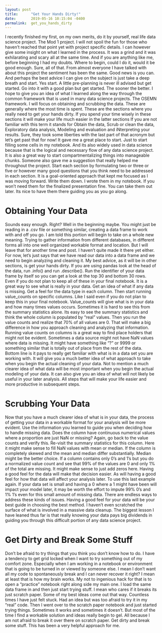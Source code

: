 ```yaml
---
layout: post
title:      "Get Your Hands Dirty!"
date:       2019-05-16 10:15:04 -0400
permalink:  get_you_hands_dirty
---
```




I recently finished my first, on my own merits, do it by yourself, real life data science project. The Mod 1 project.  I will not spoil the fun for those who haven’t reached that point yet with project specific details.  I can however give some insight on what I learned in the process.  It was a grind and it was exhilarating and scary all at the same time. And if you are anything like me, before beginning I had my doubts.  Where to begin, could I do it, would it be good enough.  Sure, all of that.  From almost everyone I have talked with about this project the sentiment has been the same.  Good news is you can. And perhaps the best advice I can give on the subject is just take a deep breath and start.  Yes start.  A little pre-planning is never ill advised but get started.  Go into it with a good plan but get started.  The sooner the better.  I hope to give you an idea of what I learned along the way through the common framework that is used in many data science projects.  The OSEMN framework. I will focus on obtaining and scrubbing the data.  These are generally where the most time is spent.  These are the sections where you really need to get your hands dirty.  If you spend your time wisely in these sections it will make your life much easier in the latter sections  If you are not familiar with this term it stands for Obtain the data, Scrub or clean the data, Exploratory data analysis, Modeling and evaluation and iNterpreting your results. Sure, they took some liberties with the last part of that acronym but let’s get past that for now! It gave me a great place to start.  Just to start filling some cells in my notebook.  And its also widely used in data science because that is the logical and necessary flow of any data science project.  It is also a great way to start compartmentalizing things into manageable chunks. Someone also gave me a suggestion that really helped me throughout the project.  Start each section by formulating two or three or five or however many good questions that you think need to be addressed in each section. It is a goal-oriented approach that kept me focused as I was moving forward.  Write them down.  I wrote them in my notebook.  If you won’t need them for the finalized presentation fine.  You can take them out later.  Its nice to have them there guiding you as you go along.


# Obtaining Your Data

Sounds easy enough. Right?  Well in the beginning maybe.  You might just be reading in a .csv file or something similar, creating a data frame to work with and off you go.  I am told this portion will begin to take on a whole new meaning.  Trying to gather information from different databases, in different forms all into one well organized workable format and location.  But I will leave that for another time and post.  I haven’t quite made it there yet either.  For now, let’s just says that we have read our data into a data frame and we need to begin analyzing and cleaning it.  My best advice, as it will be in other sections, is get your hands dirty. If you are using pandas look at the head of the data, run .info() and run .describe().  Run the identifier of your data frame by itself so you can get a look at the top 30 and bottom 30 rows.  Even if you do not plan to keep all of these in your final notebook.  It is a great way to see what is really in your data.  Get an idea of what if any data is missing.  Get a feel for the data type in each column.  Then start running value_counts on specific columns. Like I said even if you do not plan to keep this in your final notebook.  Value_counts will give what is in your data and how many times values occurs.  Sometimes it is hard to see this from the summary statistics alone. Its easy to see the summary statistics and think the whole column is populated by “real” values.  Then you run the value counts and realize that 70% of all values are 0.  That will make a big difference in how you approach cleaning and analyzing that information. Running value counts on columns is a great way to find place holders that might not be evident.  Sometimes a data source might not have NaN values where data is missing.  It might have something like “?” or 9999 or something similar that is totally out of place from the rest of the data.  Bottom line is it pays to really get familiar with what is in a data set you are working with.  It will give you a much better idea of what approach to take when you begin the actual cleaning of your data.  Not to mention a much clearer idea of what data will be most important when you begin the actual modeling of your data.  It can also give you an idea of what will not likely be useful in your later analysis.  All steps that will make your life easier and more productive in subsequent steps.


# Scrubbing Your Data

Now that you have a much clearer idea of what is in your data, the process of getting your data in a workable format for your analysis will be more evident.  Use the information you learned to guide you when deciding how to handle missing data.  Does the column have continuous numerical values where a proportion are just NaN or missing?  Again, go back to the value counts and verify this.  Re-visit the summary statistics for this column.  Here it might make sense to fill NaN values with mean or median.  If the column is completely skewed and the mean and median differ substantially.  Median might be the better choice.  If a column contains only 0’s and 1’s but you do a normalized value count and see that 99% of the values are 0 and only 1% of the total are missing.  It might make sense to just add zeros here.  Having a good feel for the data will make that decision easier. As will having a good feel for how that data will affect your analysis later.  To use this last example again.  If your data set is small and having a 0 where a 1 might have been will impact your model later, it may be worth the effort to impute 99% 0’s and 1% 1’s even for this small amount of missing data.  There are endless ways to address these kinds of issues.  Having a good feel for your data will be your best guide in choosing the best method. I haven’t even scratched the surface of what is involved in a massive data cleanup.  The biggest lesson I have leaned thus far is that really knowing your data pays big dividends in guiding you through this difficult portion of any data science project.


# Get Dirty and Break Some Stuff

Don’t be afraid to try things that you think you don’t know how to do.  I have a tendency to get grid locked when I want to try something out of my comfort zone.  Especially when I am working in a notebook or environment that is going to be turned in or viewed by someone else.  I mean I don’t want all my code to spontaneously break and I can never recover it right?  I mean at least that is how my brain works.  My not to ingenious hack for that is to open a “practice” notebook right along side my main one.  I load the same data frame in and then just start trying stuff.  I mean who cares if it breaks its just scratch paper.  Some of my best ideas come out that way.  Countless times I have just felt stuck.  Had an idea but was too afraid to try it in my “real” code.  Then I went over to the scratch paper notebook and just started trying things.  Sometimes it works and sometimes it doesn’t.  But most of the time I find a workable solution and ideas really begin to gel.  All because I am not afraid to break it over there on scratch paper.  Get dirty and break some stuff.  This has been a very helpful approach for me.


